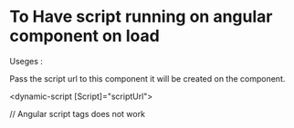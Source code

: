 # To Have script running on angular component on load 

Useges : 

Pass the script url to this component it will be created on the component. 

<dynamic-script [Script]="scriptUrl"></dynamic-script> 

// Angular script tags does not work 
